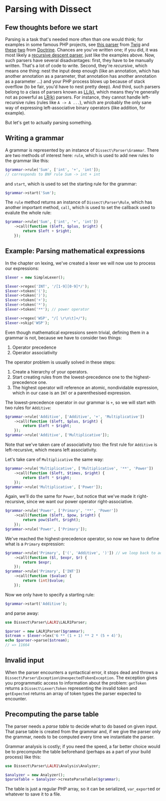 Parsing with Dissect
====================

Few thoughts before we start
----------------------------

Parsing is a task that's needed more often than one would think;
for examples in some famous PHP projects, see [this parser][twigparser]
from [Twig][twig] and [these][annotationsparser] [two][dqlparser] from
[Doctrine][doctrine]. Chances are you've written one; if you did, it was
most likely a [recursive descent parser][rdparser], just like the
examples above. Now, such parsers have several disadvantages: first,
they have to be manually written. That's a lot of code to write.
Second, they're *recursive*,
which means one thing: nest the input deep enough (like an
annotation, which has another annotation as a parameter, that annotation
has another annotation as a parameter ...) and your PHP process blows up
because of stack overflow (to be fair, you'd have to nest pretty deep).
And third, such parsers belong to a class of parsers known as
[LL(k)][llk], which means they're generally not as powerful as [LR(k)][lrk]
parsers. For instance, they cannot handle left-recursive rules
(rules like `A -> A ...`), which are probably the only sane way of
expressing left-associative binary operators (like addition, for
example).

But let's get to actually parsing something.

Writing a grammar
-----------------

A grammar is represented by an instance of `Dissect\Parser\Grammar`.
There are two methods of interest here: `rule`, which is used to add new
rules to the grammar like this:

```php
$grammar->rule('Sum', ['int', '+', 'int']);
// corresponds to BNF rule Sum -> int + int
```

and `start`, which is used to set the starting rule for the grammar:

```php
$grammar->start('Sum');
```

The `rule` method returns an instance of `Dissect\Parser\Rule`, which
has another important method, `call`, which is used to set the callback
used to evalute the whole rule:

```php
$grammar->rule('Sum', ['int', '+', 'int'])
    ->call(function ($left, $plus, $right) {
        return $left + $right;
    });
```

Example: Parsing mathematical expressions
-----------------------------------------

In the chapter on lexing, we've created a lexer we will now use to
process our expressions:

```php
$lexer = new SimpleLexer();

$lexer->regex('INT', '/[1-9][0-9]*/');
$lexer->token('(');
$lexer->token(')');
$lexer->token('+');
$lexer->token('*');
$lexer->token('**'); // power operator

$lexer->regex('WSP', "/[ \r\n\t]+/");
$lexer->skip('WSP');
```

Even though mathematical expressions seem trivial, defining them in a
grammar is not, because we have to consider two things:

1. Operator precedence
2. Operator associativity

The operator problem is usually solved in these steps:

1. Create a hierarchy of your operators.
2. Start creating rules from the lowest-precedence one to the
   highest-precedence one.
3. The highest operator will reference an atomic, nondividable
   expression, which in our case is an `INT` or a parenthesised
   expression.

The lowest-precedence operator in our grammar is `+`, so we will start
with two rules for `Additive`:

```php
$grammar->rule('Additive', ['Additive', '+', 'Multiplicative'])
    ->call(function ($left, $plus, $right) {
        return $left + $right;
    });
$grammar->rule('Additive', ['Multiplicative']);
```

Note that we've taken care of associativity too: the first rule for
`Additive` is left-recursive, which means left associativity.

Let's take care of `Multiplicative` the same way:

```php
$grammar->rule('Multiplicative', ['Multiplicative', '**', 'Power'])
    ->call(function ($left, $times, $right) {
        return $left * $right;
    });
$grammar->rule('Multiplicative', ['Power']);
```

Again, we'll do the same for `Power`, but notice that we've made it
right-recursive, since we want our power operator right-associative.

```php
$grammar->rule('Power', ['Primary', '**', 'Power'])
    ->call(function ($left, $pow, $right) {
        return pow($left, $right);
    });
$grammar->rule('Power', ['Primary']);
```

We've reached the highest-precedence operator, so now we have to define
what is a `Primary` expression:

```php
$grammar->rule('Primary', ['(', 'Additive', ')']) // we loop back to additive
    ->call(function ($l, $expr, $r) {
        return $expr;
    });
$grammar->rule('Primary', ['INT'])
    ->call(function ($value) {
        return (int)$value;
    });
```

Now we only have to specify a starting rule:

```php
$grammar->start('Additive');
```

and parse away:

```php
use Dissect\Parser\LALR1\LALR1Parser;

$parser = new LALR1Parser($grammar);
$stream = $lexer->lex('6 ** (1 + 1) ** 2 * (5 + 4)');
echo $parser->parse($stream);
// => 11664
```

Invalid input
-------------

When the parser encounters a syntactical error, it stops dead and
throws a `Dissect\Parser\Exception\UnexpectedTokenException`.
The exception gives you programmatic access to information about the
problem: `getToken` returns a `Dissect\Lexer\Token` representing the
invalid token and `getExpected` returns an array of token types the parser
expected to encounter.

Precomputing the parse table
----------------------------

The parser needs a *parse table* to decide what to do based on given
input. That parse table is created from the grammar and, if we give the
parser only the grammar, needs to be computed every time we instantiate
the parser.

Grammar analysis is costly; if you need the speed, a far better choice
would be to precompute the table beforehand (perhaps as a part of your
build process) like this:

```php
use Dissect\Parser\LALR1\Analysis\Analyzer;

$analyzer = new Analyzer();
$parseTable = $analyzer->createParseTable($grammar);
```

The table is just a regular PHP array, so it can be serialized,
`var_export`ed or whatever to save it to a file.

[twigparser]: https://github.com/fabpot/Twig/blob/master/lib/Twig/Parser.php
[twig]: https://github.com/fabpot/Twig
[annotationsparser]: https://github.com/doctrine/common/blob/master/lib/Doctrine/Common/Annotations/DocParser.php
[dqlparser]: https://github.com/doctrine/doctrine2/blob/master/lib/Doctrine/ORM/Query/Parser.php
[doctrine]: https://github.com/doctrine
[rdparser]: http://en.wikipedia.org/wiki/Recursive_descent_parser
[llk]: http://en.wikipedia.org/wiki/LL_parser
[lrk]: http://en.wikipedia.org/wiki/LR_parser
